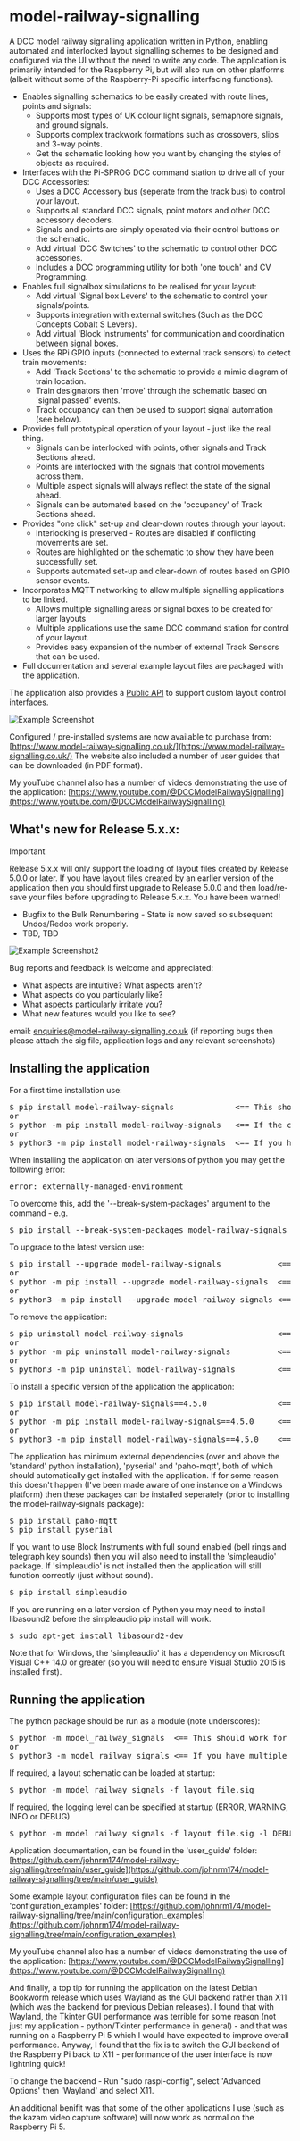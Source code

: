 # model-railway-signalling

A DCC model railway signalling application written in Python, enabling automated and interlocked layout 
signalling schemes to be designed and configured via the UI without the need to write any code. The
application is primarily intended for the Raspberry Pi, but will also run on other platforms (albeit 
without some of the Raspberry-Pi specific interfacing functions). 

* Enables signalling schematics to be easily created with route lines, points and signals:
    * Supports most types of UK colour light signals, semaphore signals, and ground signals.
    * Supports complex trackwork formations such as crossovers, slips and 3-way points.
    * Get the schematic looking how you want by changing the styles of objects as required.
* Interfaces with the Pi-SPROG DCC command station to drive all of your DCC Accessories:
    * Uses a DCC Accessory bus (seperate from the track bus) to control your layout.
    * Supports all standard DCC signals, point motors and other DCC accessory decoders.
    * Signals and points are simply operated via their control buttons on the schematic.
    * Add virtual 'DCC Switches' to the schematic to control other DCC accessories.
    * Includes a DCC programming utility for both 'one touch' and CV Programming.
* Enables full signalbox simulations to be realised for your layout:
    * Add virtual 'Signal box Levers' to the schematic to control your signals/points.
    * Supports integration with external switches (Such as the DCC Concepts Cobalt S Levers).
    * Add virtual 'Block Instruments' for communication and coordination between signal boxes.
* Uses the RPi GPIO inputs (connected to external track sensors) to detect train movements:
    * Add 'Track Sections' to the schematic to provide a mimic diagram of train location.
    * Train designators then 'move' through the schematic based on 'signal passed' events.
    * Track occupancy can then be used to support signal automation (see below).
* Provides full prototypical operation of your layout - just like the real thing.
    * Signals can be interlocked with points, other signals and Track Sections ahead.
    * Points are interlocked with the signals that control movements across them.
    * Multiple aspect signals will always reflect the state of the signal ahead.
    * Signals can be automated based on the 'occupancy' of Track Sections ahead.
* Provides "one click" set-up and clear-down routes through your layout:
    * Interlocking is preserved - Routes are disabled if conflicting movements are set.
    * Routes are highlighted on the schematic to show they have been successfully set.
    * Supports automated set-up and clear-down of routes based on GPIO sensor events.
* Incorporates MQTT networking to allow multiple signalling applications to be linked.
    * Allows multiple signalling areas or signal boxes to be created for larger layouts
    * Multiple applications use the same DCC command station for control of your layout.
    * Provides easy expansion of the number of external Track Sensors that can be used.
* Full documentation and several example layout files are packaged with the application.

The application also provides a [Public API](https://github.com/johnrm174/model-railway-signalling/blob/main/PUBLIC_API.md) 
to support custom layout control interfaces.

![Example Screenshot](https://github.com/johnrm174/model-railway-signalling/blob/main/README_screenshot2.png)

Configured / pre-installed systems are now available to purchase from:
[https://www.model-railway-signalling.co.uk/](https://www.model-railway-signalling.co.uk/)
The website also included a number of user guides that can be downloaded (in PDF format).

My youTube channel also has a number of videos demonstrating the use of the application:
[https://www.youtube.com/@DCCModelRailwaySignalling](https://www.youtube.com/@DCCModelRailwaySignalling)

## What's new for Release 5.x.x:

> [!IMPORTANT]
> Release 5.x.x will only support the loading of layout files created by Release 5.0.0 or later.
> If you have layout files created by an earlier version of the application then you should first
> upgrade to Release 5.0.0 and then load/re-save your files before upgrading to Release 5.x.x.
> You have been warned!

* Bugfix to the Bulk Renumbering - State is now saved so subsequent Undos/Redos work properly.
* TBD, TBD

![Example Screenshot2](https://github.com/johnrm174/model-railway-signalling/blob/main/README_screenshot1.png)

Bug reports and feedback is welcome and appreciated:
* What aspects are intuitive? What aspects aren't?
* What aspects do you particularly like?
* What aspects particularly irritate you?
* What new features would you like to see?

email: enquiries@model-railway-signalling.co.uk
(if reporting bugs then please attach the sig file, application logs and any relevant screenshots)

## Installing the application

For a first time installation use:
<pre>
$ pip install model-railway-signals             <== This should work for most python installations
or
$ python -m pip install model-railway-signals   <== If the command line version of pip is not installed/enabled
or
$ python3 -m pip install model-railway-signals  <== If you have multiple major versions of python installed
</pre>
When installing the application on later versions of python you may get the following error:
<pre>
error: externally-managed-environment
</pre>
To overcome this, add the '--break-system-packages' argument to the command - e.g.
<pre>
$ pip install --break-system-packages model-railway-signals 
</pre>
To upgrade to the latest version use:
<pre>
$ pip install --upgrade model-railway-signals            <== This should work for most python installations
or
$ python -m pip install --upgrade model-railway-signals  <== If the command line version of pip is not installed/enabled
or
$ python3 -m pip install --upgrade model-railway-signals <== If you have multiple major versions of python installed
</pre>
To remove the application:
<pre>
$ pip uninstall model-railway-signals                    <== This should work for most python installations
or
$ python -m pip uninstall model-railway-signals          <== If the command line version of pip is not installed/enabled
or
$ python3 -m pip uninstall model-railway-signals         <== If you have multiple major versions of python installed
</pre>
To install a specific version of the application the application:
<pre>
$ pip install model-railway-signals==4.5.0               <== This should work for most python installations
or
$ python -m pip install model-railway-signals==4.5.0     <== If the command line version of pip is not installed/enabled
or
$ python3 -m pip install model-railway-signals==4.5.0    <== If you have multiple major versions of python installed
</pre>
The application has minimum external dependencies (over and above the 'standard' python installation),
'pyserial' and 'paho-mqtt', both of which should automatically get installed with the application.
If for some reason this doesn't happen (I've been made aware of one instance on a Windows platform) then
these packages can be installed seperately (prior to installing the model-railway-signals package):
<pre>
$ pip install paho-mqtt
$ pip install pyserial
</pre>
If you want to use Block Instruments with full sound enabled (bell rings and telegraph key sounds)
then you will also need to install the 'simpleaudio' package. If 'simpleaudio' is not installed then 
the application will still function correctly (just without sound).
<pre>
$ pip install simpleaudio
</pre>
If you are running on a later version of Python you may need to install libasound2 before the simpleaudio pip install will work.
<pre>
$ sudo apt-get install libasound2-dev
</pre>
Note that for Windows, the 'simpleaudio' it has a dependency  on Microsoft Visual C++ 14.0 or greater 
(so you will need to ensure Visual Studio 2015 is installed first).

## Running the application

The python package should be run as a module (note underscores):
<pre>
$ python -m model_railway_signals  <== This should work for most python installations
or
$ python3 -m model_railway_signals <== If you have multiple major versions of python installed
</pre>
If required, a layout schematic can be loaded at startup:
<pre>
$ python -m model_railway_signals -f layout_file.sig
</pre>
If required, the logging level can be specified at startup (ERROR, WARNING, INFO or DEBUG)
<pre>
$ python -m model_railway_signals -f layout_file.sig -l DEBUG
</pre>

Application documentation, can be found in the 'user_guide' folder: 
[https://github.com/johnrm174/model-railway-signalling/tree/main/user_guide](https://github.com/johnrm174/model-railway-signalling/tree/main/user_guide)

Some example layout configuration files can be found in the 'configuration_examples' folder:
[https://github.com/johnrm174/model-railway-signalling/tree/main/configuration_examples](https://github.com/johnrm174/model-railway-signalling/tree/main/configuration_examples)

My youTube channel also has a number of videos demonstrating the use of the application:
[https://www.youtube.com/@DCCModelRailwaySignalling](https://www.youtube.com/@DCCModelRailwaySignalling)

And finally, a top tip for running the application on the latest Debian Bookworm release which uses Wayland as the GUI backend
rather than X11 (which was the backend for previous Debian releases). I found that with Wayland, the Tkinter GUI performance
was terrible for some reason (not just my application - python/Tkinter performance in general) - and that was running on a
Raspberry Pi 5 which I would have expected to improve overall performance. Anyway, I found that the fix is to switch the GUI
backend of the Raspberry Pi back to X11 - performance of the user interface is now lightning quick!

To change the backend - Run "sudo raspi-config", select 'Advanced Options' then 'Wayland' and select X11.

An additional benifit was that some of the other applications I use (such as the kazam video capture software)
will now work as normal on the Raspberry Pi 5.
